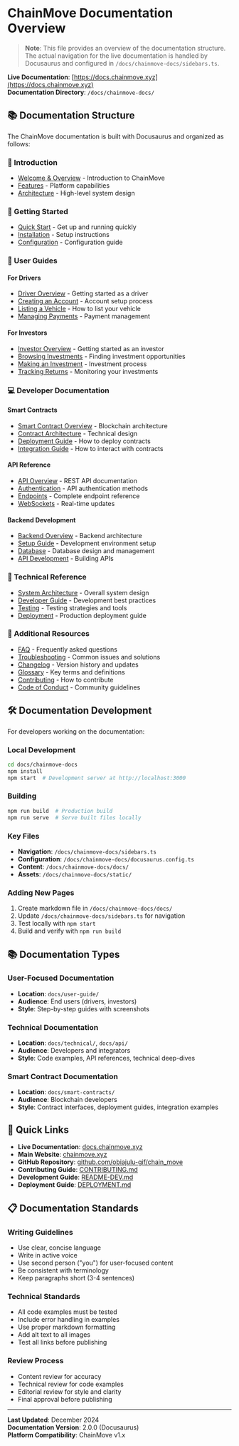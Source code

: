 # ChainMove Documentation Overview

> **Note**: This file provides an overview of the documentation structure. The actual navigation for the live documentation is handled by Docusaurus and configured in `/docs/chainmove-docs/sidebars.ts`.

**Live Documentation**: [https://docs.chainmove.xyz](https://docs.chainmove.xyz)  
**Documentation Directory**: `/docs/chainmove-docs/`

## 📚 Documentation Structure

The ChainMove documentation is built with Docusaurus and organized as follows:

### 🌟 Introduction
- [Welcome & Overview](https://docs.chainmove.xyz/docs/intro) - Introduction to ChainMove
- [Features](https://docs.chainmove.xyz/docs/introduction/features) - Platform capabilities
- [Architecture](https://docs.chainmove.xyz/docs/introduction/architecture) - High-level system design

### 🚀 Getting Started
- [Quick Start](https://docs.chainmove.xyz/docs/getting-started/quick-start) - Get up and running quickly
- [Installation](https://docs.chainmove.xyz/docs/getting-started/installation) - Setup instructions
- [Configuration](https://docs.chainmove.xyz/docs/getting-started/configuration) - Configuration guide

### 👥 User Guides

#### For Drivers
- [Driver Overview](https://docs.chainmove.xyz/docs/user-guide/drivers/) - Getting started as a driver
- [Creating an Account](https://docs.chainmove.xyz/docs/user-guide/drivers/creating-account) - Account setup process
- [Listing a Vehicle](https://docs.chainmove.xyz/docs/user-guide/drivers/listing-vehicle) - How to list your vehicle
- [Managing Payments](https://docs.chainmove.xyz/docs/user-guide/drivers/managing-payments) - Payment management

#### For Investors
- [Investor Overview](https://docs.chainmove.xyz/docs/user-guide/investors/) - Getting started as an investor
- [Browsing Investments](https://docs.chainmove.xyz/docs/user-guide/investors/browsing) - Finding investment opportunities
- [Making an Investment](https://docs.chainmove.xyz/docs/user-guide/investors/making-investment) - Investment process
- [Tracking Returns](https://docs.chainmove.xyz/docs/user-guide/investors/tracking-returns) - Monitoring your investments

### 💻 Developer Documentation

#### Smart Contracts
- [Smart Contract Overview](https://docs.chainmove.xyz/docs/smart-contracts/) - Blockchain architecture
- [Contract Architecture](https://docs.chainmove.xyz/docs/smart-contracts/architecture) - Technical design
- [Deployment Guide](https://docs.chainmove.xyz/docs/smart-contracts/deployment) - How to deploy contracts
- [Integration Guide](https://docs.chainmove.xyz/docs/smart-contracts/interaction) - How to interact with contracts

#### API Reference
- [API Overview](https://docs.chainmove.xyz/docs/api/) - REST API documentation
- [Authentication](https://docs.chainmove.xyz/docs/api/authentication) - API authentication methods
- [Endpoints](https://docs.chainmove.xyz/docs/api/endpoints) - Complete endpoint reference
- [WebSockets](https://docs.chainmove.xyz/docs/api/websockets) - Real-time updates

#### Backend Development
- [Backend Overview](https://docs.chainmove.xyz/docs/technical/backend/) - Backend architecture
- [Setup Guide](https://docs.chainmove.xyz/docs/technical/backend/setup) - Development environment setup
- [Database](https://docs.chainmove.xyz/docs/technical/backend/database) - Database design and management
- [API Development](https://docs.chainmove.xyz/docs/technical/backend/api-development) - Building APIs

### 🔧 Technical Reference
- [System Architecture](https://docs.chainmove.xyz/docs/technical/architecture) - Overall system design
- [Developer Guide](https://docs.chainmove.xyz/docs/technical/developer-guide) - Development best practices
- [Testing](https://docs.chainmove.xyz/docs/technical/testing) - Testing strategies and tools
- [Deployment](https://docs.chainmove.xyz/docs/technical/deployment) - Production deployment guide

### 📝 Additional Resources
- [FAQ](https://docs.chainmove.xyz/docs/resources/faq) - Frequently asked questions
- [Troubleshooting](https://docs.chainmove.xyz/docs/resources/troubleshooting) - Common issues and solutions
- [Changelog](https://docs.chainmove.xyz/docs/resources/changelog) - Version history and updates
- [Glossary](https://docs.chainmove.xyz/docs/resources/glossary) - Key terms and definitions
- [Contributing](https://docs.chainmove.xyz/docs/resources/contributing) - How to contribute
- [Code of Conduct](https://docs.chainmove.xyz/docs/resources/code-of-conduct) - Community guidelines

## 🛠️ Documentation Development

For developers working on the documentation:

### Local Development
```bash
cd docs/chainmove-docs
npm install
npm start  # Development server at http://localhost:3000
```

### Building
```bash
npm run build  # Production build
npm run serve  # Serve built files locally
```

### Key Files
- **Navigation**: `/docs/chainmove-docs/sidebars.ts`
- **Configuration**: `/docs/chainmove-docs/docusaurus.config.ts`
- **Content**: `/docs/chainmove-docs/docs/`
- **Assets**: `/docs/chainmove-docs/static/`

### Adding New Pages
1. Create markdown file in `/docs/chainmove-docs/docs/`
2. Update `/docs/chainmove-docs/sidebars.ts` for navigation
3. Test locally with `npm start`
4. Build and verify with `npm run build`

## 📚 Documentation Types

### User-Focused Documentation
- **Location**: `docs/user-guide/`
- **Audience**: End users (drivers, investors)
- **Style**: Step-by-step guides with screenshots

### Technical Documentation  
- **Location**: `docs/technical/`, `docs/api/`
- **Audience**: Developers and integrators
- **Style**: Code examples, API references, technical deep-dives

### Smart Contract Documentation
- **Location**: `docs/smart-contracts/`
- **Audience**: Blockchain developers
- **Style**: Contract interfaces, deployment guides, integration examples

## 🔗 Quick Links

- **Live Documentation**: [docs.chainmove.xyz](https://docs.chainmove.xyz)
- **Main Website**: [chainmove.xyz](https://chainmove.xyz)
- **GitHub Repository**: [github.com/obiajulu-gif/chain_move](https://github.com/obiajulu-gif/chain_move)
- **Contributing Guide**: [CONTRIBUTING.md](./CONTRIBUTING.md)
- **Development Guide**: [README-DEV.md](./README-DEV.md)
- **Deployment Guide**: [DEPLOYMENT.md](./DEPLOYMENT.md)

## 📋 Documentation Standards

### Writing Guidelines
- Use clear, concise language
- Write in active voice
- Use second person ("you") for user-focused content
- Be consistent with terminology
- Keep paragraphs short (3-4 sentences)

### Technical Standards
- All code examples must be tested
- Include error handling in examples
- Use proper markdown formatting
- Add alt text to all images
- Test all links before publishing

### Review Process
- Content review for accuracy
- Technical review for code examples
- Editorial review for style and clarity
- Final approval before publishing

---

**Last Updated**: December 2024  
**Documentation Version**: 2.0.0 (Docusaurus)  
**Platform Compatibility**: ChainMove v1.x
